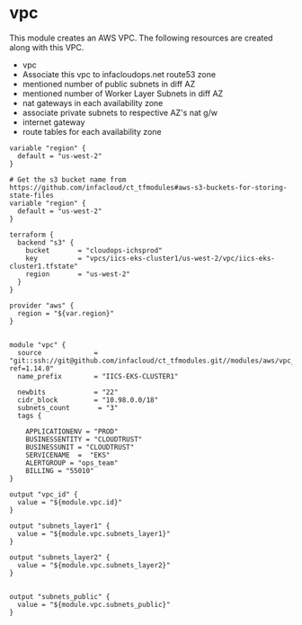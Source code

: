 # vpc

This module creates an AWS VPC. The following resources are created along with this VPC.
* vpc
* Associate this vpc to infacloudops.net route53 zone
* mentioned number of public subnets in diff AZ
* mentioned number of Worker Layer Subnets in diff AZ
* nat gateways in each availability zone
* associate private subnets to respective AZ's nat g/w
* internet gateway
* route tables for each availability zone

```
variable "region" {
  default = "us-west-2"
}

# Get the s3 bucket name from https://github.com/infacloud/ct_tfmodules#aws-s3-buckets-for-storing-state-files
variable "region" {
  default = "us-west-2"
}

terraform {
  backend "s3" {
    bucket       = "cloudops-ichsprod"
    key          = "vpcs/iics-eks-cluster1/us-west-2/vpc/iics-eks-cluster1.tfstate"
    region       = "us-west-2"
  }
}

provider "aws" {
  region = "${var.region}"
} 


module "vpc" {
  source             = "git::ssh://git@github.com/infacloud/ct_tfmodules.git//modules/aws/vpc_eks?ref=1.14.0"
  name_prefix        = "IICS-EKS-CLUSTER1"
  
  newbits            = "22" 
  cidr_block         = "10.98.0.0/18"
  subnets_count       = "3"   
  tags {
    
    APPLICATIONENV = "PROD"
    BUSINESSENTITY = "CLOUDTRUST"
    BUSINESSUNIT = "CLOUDTRUST"
    SERVICENAME  =  "EKS"
    ALERTGROUP = "ops_team"
    BILLING = "55010"   
}

output "vpc_id" {
  value = "${module.vpc.id}"
}

output "subnets_layer1" {
  value = "${module.vpc.subnets_layer1}"
}

output "subnets_layer2" {
  value = "${module.vpc.subnets_layer2}"
}


output "subnets_public" {
  value = "${module.vpc.subnets_public}"
}

```

